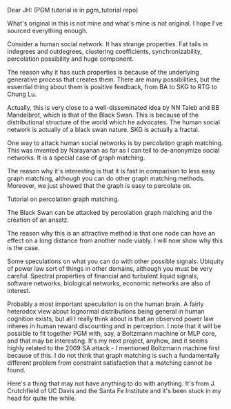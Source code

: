 Dear JH:
(PGM tutorial is in pgm_tutorial repo)

What's original in this is not mine and what's mine is not original. I hope I've sourced everything enough.

Consider a human social network. It has strange properties. Fat tails in indegrees and outdegrees, clustering coefficients, synchronizability, percolation possibility and huge component.

The reason why it has such properties is because of the underlying generative process that creates them. There are many possibilities, but the essential thing about them is positive feedback, from BA to SKG to RTG to Chung Lu.

Actually, this is very close to a well-disseminated idea by NN Taleb and BB Mandelbrot, which is that of the Black Swan. This is because of the distributional structure of the world which he advocates. The human social network is actually of a black swan nature. SKG is actually a fractal.

One way to attack human social networks is by percolation graph matching. This was invented by Narayanan as far as I can tell to de-anonymize social networks. It is a special case of graph matching.

The reason why it's interesting is that it is fast in comparison to less easy graph matching, although you can do other graph matching methods. Moreover, we just showed that the graph is easy to percolate on.

Tutorial on percolation graph matching.

The Black Swan can be attacked by percolation graph matching and the creation of an ansatz.

The reason why this is an attractive method is that one node can have an effect on a long distance from another node viably. I will now show why this is the case.

Some speculations on what you can do with other possible signals. Ubiquity of power law sort of things in other domains, although you must be very careful. Spectral properties of financial and turbulent liquid signals, software networks, biological networks, economic networks are also of interest.

Probably a most important speculation is on the human brain. A fairly heterodox view about lognormal distributions being general in human cognition exists, but all I really think about is that an observed power law inheres in human reward discounting and in perception. I note that it will be possible to fit together PGM with, say, a Boltzmann machine or MLP core, and that may be interesting. It's my next project, anyhow, and it seems highly related to the 2009 SA attack - I mentioned Boltzmann machine first because of this. I do not think that graph matching is such a fundamentally different problem from constraint satisfaction that a matching cannot be found.

Here's a thing that may not have anything to do with anything. It's from J. Crutchfield of UC Davis and the Santa Fe Institute and it's been stuck in my head for quite the while.
